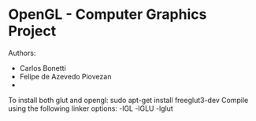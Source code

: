 # OpenGL - Computer Graphics Project

Authors:

* Carlos Bonetti
* Felipe de Azevedo Piovezan
* 

To install both glut and opengl:
sudo apt-get install freeglut3-dev 
Compile using the following linker options:
-lGL -lGLU -lglut

